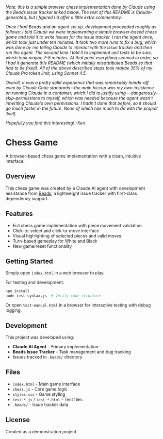 *Note: this is a simple browser chess implementation done by Claude using the Beads issue tracker linked below. The rest of this README is Claude-generated, but I figured I'd offer a little extra commentary.*

*Once I had Beads and an agent set up, development proceeded roughly as follows: I told Claude we were implementing a simple browser-based chess game and told it to write issues for the issue tracker. I ran the agent once, which took just under ten minutes. It took two more runs to fix a bug, which was done by me telling Claude to interact with the issue tracker and then run the agent. The second time I told it to implement unit tests to be sure, which took maybe 7-8 minutes. At that point everything seemed in order, so I had it generate this README (which initially misattributed Beads so that had to be fixed). All of the above described steps took maybe 35% of my Claude Pro token limit, using Sonnet 4.5.*

*Overall, it was a pretty solid experience that was remarkably hands-off even by Claude Code standards--the main hiccup was my own insistence on running Claude in a container, which I did to justify using --dangerously-skip-permissions to myself, which was needed because the agent wasn't inheriting Claude's own permissions. I hadn't done that before, so it should go much faster in the future. None of which has much to do with the project itself.*

*Hopefully you find this interesting! -Ken*

# Chess Game

A browser-based chess game implementation with a clean, intuitive interface.

## Overview

This chess game was created by a Claude AI agent with development assistance from [Beads](https://github.com/steveyegge/beads), a lightweight issue tracker with first-class dependency support.

## Features

- Full chess game implementation with piece movement validation
- Click-to-select and click-to-move interface
- Visual highlighting of selected pieces and valid moves
- Turn-based gameplay for White and Black
- New game/reset functionality

## Getting Started

Simply open `index.html` in a web browser to play.

For testing and development:

```bash
npm install
node test-syntax.js  # Verify code structure
```

Or open `test-manual.html` in a browser for interactive testing with debug logging.

## Development

This project was developed using:
- **Claude AI Agent** - Primary implementation
- **Beads Issue Tracker** - Task management and bug tracking
- Issues tracked in `.beads/` directory

## Files

- `index.html` - Main game interface
- `chess.js` - Core game logic
- `styles.css` - Game styling
- `test-*.js` / `test-*.html` - Test files
- `.beads/` - Issue tracker data

## License

Created as a demonstration project.
